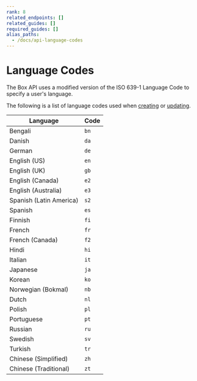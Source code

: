 ```yaml
---
rank: 8
related_endpoints: []
related_guides: []
required_guides: []
alias_paths:
  - /docs/api-language-codes
---
```


# Language Codes

The Box API uses a modified version of the ISO 639-1 Language Code to specify a
user's language.

The following is a list of language codes used when [creating][create_user] or [updating][update_user].

| Language                | Code |
|-------------------------|------|
| Bengali                 | `bn` |
| Danish                  | `da` |
| German                  | `de` |
| English (US)            | `en` |
| English (UK)            | `gb` |
| English (Canada)        | `e2` |
| English (Australia)     | `e3` |
| Spanish (Latin America) | `s2` |
| Spanish                 | `es` |
| Finnish                 | `fi` |
| French                  | `fr` |
| French (Canada)         | `f2` |
| Hindi                   | `hi` |
| Italian                 | `it` |
| Japanese                | `ja` |
| Korean                  | `ko` |
| Norwegian (Bokmal)      | `nb` |
| Dutch                   | `nl` |
| Polish                  | `pl` |
| Portuguese              | `pt` |
| Russian                 | `ru` |
| Swedish                 | `sv` |
| Turkish                 | `tr` |
| Chinese (Simplified)    | `zh` |
| Chinese (Traditional)   | `zt` |

[create_user]: e://post_users#param-language
[update_user]: e://put_users_id#param-language
